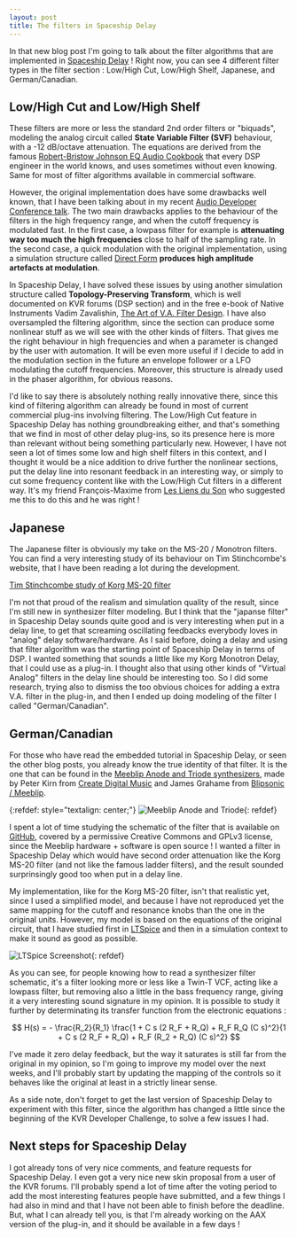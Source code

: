 ```yaml
---
layout: post
title: The filters in Spaceship Delay
---
```


In that new blog post I'm going to talk about the filter algorithms that are implemented in [Spaceship Delay](http://www.kvraudio.com/product/spaceship-delay-by-musical-entropy/details) ! Right now, you can see 4 different filter types in the filter section : Low/High Cut, Low/High Shelf, Japanese, and German/Canadian.

## Low/High Cut and Low/High Shelf

These filters are more or less the standard 2nd order filters or "biquads", modeling the analog circuit called **State Variable Filter (SVF)** behaviour, with a -12 dB/octave attenuation. The equations are derived from the famous [Robert-Bristow Johnson EQ Audio Cookbook](http://www.musicdsp.org/files/Audio-EQ-Cookbook.txt) that every DSP engineer in the world knows, and uses sometimes without even knowing. Same for most of filter algorithms available in commercial software. 

However, the original implementation does have some drawbacks well known, that I have been talking about in my recent [Audio Developer Conference talk](https://www.youtube.com/watch?v=esjHXGPyrhg). The two main drawbacks applies to the behaviour of the filters in the high frequency range, and when the cutoff frequency is modulated fast. In the first case, a lowpass filter for example is **attenuating way too much the high frequencies** close to half of the sampling rate. In the second case, a quick modulation with the original implementation, using a simulation structure called [Direct Form](https://en.wikipedia.org/wiki/Digital_filter#Direct_form_I) **produces high amplitude artefacts at modulation**. 

In Spaceship Delay, I have solved these issues by using another simulation structure called **Topology-Preserving Transform**, which is well documented on KVR forums (DSP section) and in the free e-book of Native Instruments Vadim Zavalishin, [The Art of V.A. Filter Design](https://www.native-instruments.com/fileadmin/ni_media/downloads/pdf/VAFilterDesign_1.1.1.pdf). I have also oversampled the filtering algorithm, since the section can produce some nonlinear stuff as we will see with the other kinds of filters. That gives me the right behaviour in high frequencies and when a parameter is changed by the user with automation. It will be even more useful if I decide to add in the modulation section in the future an envelope follower or a LFO modulating the cutoff frequencies. Moreover, this structure is already used in the phaser algorithm, for obvious reasons. 

I'd like to say there is absolutely nothing really innovative there, since this kind of filtering algorithm can already be found in most of current commercial plug-ins involving filtering. The Low/High Cut feature in Spaceship Delay has nothing groundbreaking either, and that's something that we find in most of other delay plug-ins, so its presence here is more than relevant without being something particularly new. However, I have not seen a lot of times some low and high shelf filters in this context, and I thought it would be a nice addition to drive further the nonlinear sections, put the delay line into resonant feedback in an interesting way, or simply to cut some frequency content like with the Low/High Cut filters in a different way. It's my friend François-Maxime from [Les Liens du Son](http://www.lesliensduson.com/) who suggested me this to do this and he was right !

## Japanese

The Japanese filter is obviously my take on the MS-20 / Monotron filters. You can find a very interesting study of its behaviour on Tim Stinchcombe's website, that I have been reading a lot during the development.

[Tim Stinchcombe study of Korg MS-20 filter](http://www.timstinchcombe.co.uk/index.php?pge=korg)

I'm not that proud of the realism and simulation quality of the result, since I'm still new in synthesizer filter modeling. But I think that the "japanse filter" in Spaceship Delay sounds quite good and is very interesting when put in a delay line, to get that screaming oscillating feedbacks everybody loves in "analog" delay software/hardware. As I said before, doing a delay and using that filter algorithm was the starting point of Spaceship Delay in terms of DSP. I wanted something that sounds a little like my Korg Monotron Delay, that I could use as a plug-in. I thought also that using other kinds of "Virtual Analog" filters in the delay line should be interesting too. So I did some research, trying also to dismiss the too obvious choices for adding a extra V.A. filter in the plug-in, and then I ended up doing modeling of the filter I called "German/Canadian".

## German/Canadian

For those who have read the embedded tutorial in Spaceship Delay, or seen the other blog posts, you already know the true identity of that filter. It is the one that can be found in the [Meeblip Anode and Triode synthesizers](https://meeblip.com/), made by Peter Kirn from [Create Digital Music](http://cdm.link/) and James Grahame from [Blipsonic / Meeblip](https://meeblip.com/).

{:refdef: style="textalign: center;"}
![Meeblip Anode and Triode]({{site.baseurl}}/images/Meeblip-synths.png){: refdef}

I spent a lot of time studying the schematic of the filter that is available on [GitHub](https://github.com/meeblip), covered by a permissive Creative Commons and GPLv3 license, since the Meeblip hardware + software is open source ! I wanted a filter in Spaceship Delay which would have second order attenuation like the Korg MS-20 filter (and not like the famous ladder filters), and the result sounded surprinsingly good too when put in a delay line.

My implementation, like for the Korg MS-20 filter, isn't that realistic yet, since I used a simplified model, and because I have not reproduced yet the same mapping for the cutoff and resonance knobs than the one in the original units. However, my model is based on the equations of the original circuit, that I have studied first in [LTSpice](http://www.linear.com/designtools/software/) and then in a simulation context to make it sound as good as possible.

![LTSpice Screenshot]({{site.baseurl}}/images/Meeblip-LTSpice.png){: refdef}

As you can see, for people knowing how to read a synthesizer filter schematic, it's a filter looking more or less like a Twin-T VCF, acting like a lowpass filter, but removing also a little in the bass frequency range, giving it a very interesting sound signature in my opinion. It is possible to study it further by determinating its transfer function from the electronic equations :

$$ H(s) = - \frac{R_2}{R_1} \frac{1 + C s (2 R_F + R_Q) + R_F R_Q (C s)^2}{1 + C s (2 R_F + R_Q) + R_F (R_2 + R_Q) (C s)^2} $$

I've made it zero delay feedback, but the way it saturates is still far from the original in my opinion, so I'm going to improve my model over the next weeks, and I'll probably start by updating the mapping of the controls so it behaves like the original at least in a strictly linear sense.

As a side note, don't forget to get the last version of Spaceship Delay to experiment with this filter, since the algorithm has changed a little since the beginning of the KVR Developer Challenge, to solve a few issues I had.

## Next steps for Spaceship Delay

I got already tons of very nice comments, and feature requests for Spaceship Delay. I even got a very nice new skin proposal from a user of the KVR forums. I'll probably spend a lot of time after the voting period to add the most interesting features people have submitted, and a few things I had also in mind and that I have not been able to finish before the deadline. But, what I can already tell you, is that I'm already working on the AAX version of the plug-in, and it should be available in a few days !